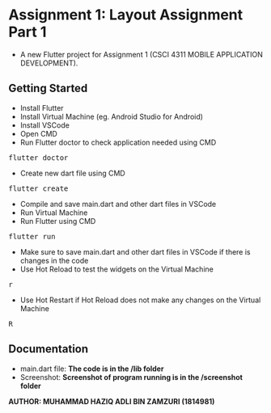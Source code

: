 # Assignment 1: Layout Assignment Part 1
- A new Flutter project for Assignment 1 (CSCI 4311 MOBILE APPLICATION DEVELOPMENT).
## Getting Started
- Install Flutter
- Install Virtual Machine (eg. Android Studio for Android)
- Install VSCode
- Open CMD
- Run Flutter doctor to check application needed using CMD
<pre>flutter doctor</pre>
- Create new dart file using CMD
<pre>flutter create</pre>
- Compile and save main.dart and other dart files in VSCode
- Run Virtual Machine
- Run Flutter using CMD
<pre>flutter run</pre>
- Make sure to save main.dart and other dart files in VSCode if there is changes in the code
- Use Hot Reload to test the widgets on the Virtual Machine
<pre>r</pre>
- Use Hot Restart if Hot Reload does not make any changes on the Virtual Machine
<pre>R</pre>
## Documentation
- main.dart file:
**The code is in the /lib folder**
- Screenshot:
**Screenshot of program running is in the /screenshot folder**

<strong>AUTHOR: MUHAMMAD HAZIQ ADLI BIN ZAMZURI (1814981)</strong>
